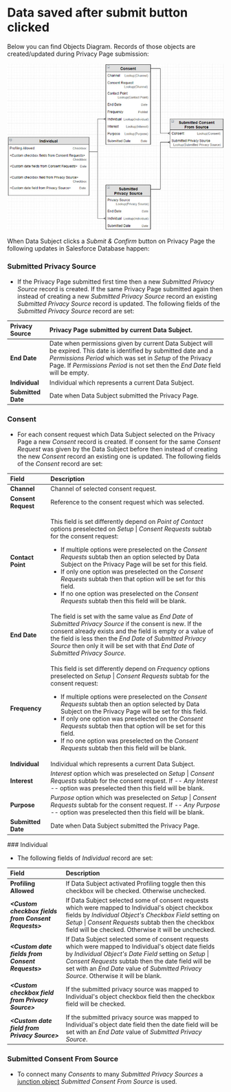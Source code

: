 # Data saved after submit button clicked

Below you can find Objects Diagram. Records of those objects are created/updated during Privacy Page submission:

![Objects and fields which are updated after Submit &amp; Confirm button clicked](.gitbook/assets/data-saved-after-submit-clicked%20%281%29.jpg)

When Data Subject clicks a _Submit & Confirm_ button on Privacy Page the following updates in Salesforce Database happen:

### Submitted Privacy Source

* If the Privacy Page submitted first time then a new _Submitted Privacy Source_ record is created. If the same Privacy Page submitted again then instead of creating a new _Submitted Privacy Source_ record an existing _Submitted Privacy Source_ record is updated. The following fields of the _Submitted Privacy Source_ record are set:

| **Privacy Source** | Privacy Page submitted by current Data Subject. |
| :--- | :--- |
| **End Date** | Date when permissions given by current Data Subject will be expired. This date is identified by submitted date and a _Permissions Period_ which was set in _Setup_ of the Privacy Page. If _Permissions Period_ is not set then the _End Date_ field will be empty. |
| **Individual** | Individual which represents a current Data Subject. |
| **Submitted Date** | Date when Data Subject submitted the Privacy Page. |

### Consent

* For each consent request which Data Subject selected on the Privacy Page a new _Consent_ record is created. If consent for the same _Consent Request_ was given by the Data Subject before then instead of creating the new _Consent_ record an existing one is updated. The following fields of the _Consent_ record are set:

<table>
  <thead>
    <tr>
      <th style="text-align:left">Field</th>
      <th style="text-align:left">Description</th>
    </tr>
  </thead>
  <tbody>
    <tr>
      <td style="text-align:left"><b>Channel</b>
      </td>
      <td style="text-align:left">Channel of selected consent request.</td>
    </tr>
    <tr>
      <td style="text-align:left"><b>Consent Request</b>
      </td>
      <td style="text-align:left">Reference to the consent request which was selected.</td>
    </tr>
    <tr>
      <td style="text-align:left"><b>Contact Point</b>
      </td>
      <td style="text-align:left">
        <p>This field is set differently depend on <em>Point of Contact</em> options
          preselected on <em>Setup</em> | <em>Consent Requests</em> subtab for the consent
          request:</p>
        <ul>
          <li>If multiple options were preselected on the <em>Consent Requests</em> subtab
            then an option selected by Data Subject on the Privacy Page will be set
            for this field.</li>
          <li>If only one option was preselected on the <em>Consent Requests</em> subtab
            then that option will be set for this field.</li>
          <li>If no one option was preselected on the <em>Consent Requests</em> subtab
            then this field will be blank.</li>
        </ul>
      </td>
    </tr>
    <tr>
      <td style="text-align:left"><b>End Date</b>
      </td>
      <td style="text-align:left">The field is set with the same value as <em>End Date</em> of <em>Submitted Privacy Source</em> if
        the consent is new. If the consent already exists and the field is empty
        or a value of the field is less then the <em>End Date</em> of <em>Submitted Privacy Source</em> then
        only it will be set with that <em>End Date</em> of <em>Submitted Privacy Source</em>.</td>
    </tr>
    <tr>
      <td style="text-align:left"><b>Frequency</b>
      </td>
      <td style="text-align:left">
        <p>This field is set differently depend on <em>Frequency</em> options preselected
          on <em>Setup</em> | <em>Consent Requests</em> subtab for the consent request:</p>
        <ul>
          <li>If multiple options were preselected on the <em>Consent Requests</em> subtab
            then an option selected by Data Subject on the Privacy Page will be set
            for this field.</li>
          <li>If only one option was preselected on the <em>Consent Requests</em> subtab
            then that option will be set for this field.</li>
          <li>If no one option was preselected on the <em>Consent Requests</em> subtab
            then this field will be blank.</li>
        </ul>
      </td>
    </tr>
    <tr>
      <td style="text-align:left"><b>Individual</b>
      </td>
      <td style="text-align:left">Individual which represents a current Data Subject.</td>
    </tr>
    <tr>
      <td style="text-align:left"><b>Interest</b>
      </td>
      <td style="text-align:left"><em>Interest</em> option which was preselected on <em>Setup</em> | <em>Consent Requests</em> subtab
        for the consent request. If <em>-- Any Interest --</em> option was preselected
        then this field will be blank.</td>
    </tr>
    <tr>
      <td style="text-align:left"><b>Purpose</b>
      </td>
      <td style="text-align:left"><em>Purpose</em> option which was preselected on <em>Setup</em> | <em>Consent Requests</em> subtab
        for the consent request. If <em>-- Any Purpose --</em> option was preselected
        then this field will be blank.</td>
    </tr>
    <tr>
      <td style="text-align:left"><b>Submitted Date</b>
      </td>
      <td style="text-align:left">Date when Data Subject submitted the Privacy Page.</td>
    </tr>
  </tbody>
</table>### Individual

* The following fields of _Individual_ record are set:

| Field | Description |
| :--- | :--- |
| **Profiling Allowed** | If Data Subject activated Profiling toggle then this checkbox will be checked. Otherwise unchecked. |
|  _**&lt;Custom checkbox fields from Consent Requests&gt;**_ | If Data Subject selected some of consent requests which were mapped to Individual's object checkbox fields by _Individual Object's Checkbox Field_ setting on _Setup_ \| _Consent Requests_ subtab then the checkbox field will be checked. Otherwise it will be unchecked. |
|  _**&lt;Custom date fields from Consent Requests&gt;**_ | If Data Subject selected some of consent requests which were mapped to Individual's object date fields by _Individual Object's Date Field_ setting on _Setup_ \| _Consent Requests_ subtab then the date field will be set with an _End Date_ value of _Submitted Privacy Source_. Otherwise it will be blank. |
| _**&lt;Custom checkbox field from Privacy Source&gt;**_ | If the submitted privacy source was mapped to Individual's object checkbox field then the checkbox field will be checked. |
| _**&lt;Custom date field from Privacy Source&gt;**_ | If the submitted privacy source was mapped to Individual's object date field then the date field will be set with an _End Date_ value of _Submitted Privacy Source_. |

### Submitted Consent From Source

* To connect many _Consents_ to many _Submitted Privacy Sources_ a [junction object](https://help.salesforce.com/articleView?id=relationships_manytomany.htm) _Submitted Consent From Source_ is used.

